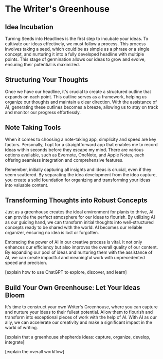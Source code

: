 # The Writer's Greenhouse

## Idea Incubation

Turning Seeds into Headlines is the first step to incubate your ideas.
To cultivate our ideas effectively, we must follow a process. This process involves taking a seed,
which could be as simple as a phrase or a single concept, and nurturing it into a fully developed
headline with multiple points. This stage of germination allows our ideas to grow and evolve,
ensuring their potential is maximized.

## Structuring Your Thoughts

Once we have our headline, it's crucial to create a structured outline that expands on each point.
This outline serves as a framework, helping us organize our thoughts and maintain a clear
direction. With the assistance of AI, generating these outlines becomes a breeze, allowing us to
stay on track and monitor our progress effortlessly.

## Note Taking Tools

When it comes to choosing a note-taking app, simplicity and speed are key factors. Personally, I opt
for a straightforward app that enables me to record ideas within seconds before they escape my
mind. There are various options available, such as Evernote, OneNote, and Apple Notes, each
offering seamless integration and comprehensive features.

Remember, initially capturing all insights and ideas is crucial, even if they seem scattered. By
separating the idea development from the idea capture, you create a solid foundation for organizing
and transforming your ideas into valuable content.

## Transforming Thoughts into Robust Concepts

Just as a greenhouse creates the ideal environment for plants to thrive, AI can provide the perfect
atmosphere for our ideas to flourish. By utilizing AI as our guiding hand, we can transform initial
thoughts into well-structured concepts ready to be shared with the world. AI becomes our reliable
organizer, ensuring no idea is lost or forgotten.

Embracing the power of AI in our creative process is vital. It not only enhances our efficiency but
also improves the overall quality of our content. By expanding our pool of ideas and nurturing them
with the assistance of AI, we can create impactful and meaningful work with unprecedented speed and
precision.

[explain how to use ChatGPT to explore, discover, and learn]

## Build Your Own Greenhouse: Let Your Ideas Bloom

It's time to construct your own Writer's Greenhouse, where you can capture and nurture your ideas to
their fullest potential. Allow them to flourish and transform into exceptional pieces of work with
the help of AI. With AI as our ally, we can accelerate our creativity and make a significant impact
in the world of writing.

[explain that a greenhouse shepherds ideas: capture, organize, develop, integrate]

[explain the overall workflow]